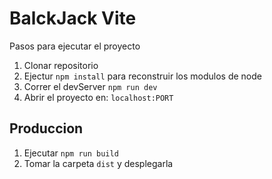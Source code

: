 # BalckJack Vite

Pasos para ejecutar el proyecto

1. Clonar repositorio
2. Ejectur ```npm install``` para reconstruir los modulos de node
3. Correr el devServer ```npm run dev```
4. Abrir el proyecto en: ```localhost:PORT```

## Produccion

1. Ejecutar ```npm run build```
2. Tomar la carpeta ```dist``` y desplegarla